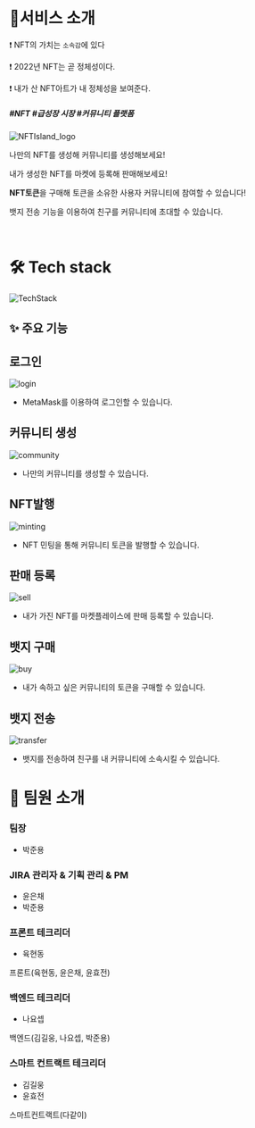 # 📙서비스 소개

❗️ NFT의 가치는 `소속감`에 있다

❗️ 2022년 NFT는 곧 정체성이다.

❗️ 내가 산 NFT아트가 내 정체성을 보여준다.

<h5> #NFT #급성장 시장 #커뮤니티 플랫폼  </h5>

![NFTIsland_logo](README.assets/logo.png)   

나만의 NFT를 생성해 커뮤니티를 생성해보세요!

내가 생성한 NFT를 마켓에 등록해 판매해보세요!

**NFT토큰**을 구매해 토큰을 소유한 사용자 커뮤니티에 참여할 수 있습니다!

뱃지 전송 기능을 이용하여 친구를 커뮤니티에 초대할 수 있습니다.

<br>

# 🛠 Tech stack

![TechStack](output/Output.assets/pjt2-16475660018494.png)

## ✨ 주요 기능

## 로그인
![login](README.assets/로그인.gif)
- MetaMask를 이용하여 로그인할 수 있습니다.

## 커뮤니티 생성
![community](README.assets/커뮤니티생성.gif)
- 나만의 커뮤니티를 생성할 수 있습니다.

## NFT발행
![minting](README.assets/NFT발행.gif)
- NFT 민팅을 통해 커뮤니티 토큰을 발행할 수 있습니다.

## 판매 등록
![sell](README.assets/판매등록.gif)
- 내가 가진 NFT를 마켓플레이스에 판매 등록할 수 있습니다.

## 뱃지 구매
![buy](README.assets/뱃지구매.gif)
- 내가 속하고 싶은 커뮤니티의 토큰을 구매할 수 있습니다.

## 뱃지 전송
![transfer](README.assets/뱃지전송.gif)
- 뱃지를 전송하여 친구를 내 커뮤니티에 소속시킬 수 있습니다.



# 🌟 팀원 소개

### 팀장

- 박준용

### JIRA 관리자 & 기획 관리 & PM

- 윤은채
- 박준용

### 프론트 테크리더

- 육현동

프론트(육현동, 윤은채, 윤효전)

### 백엔드 테크리더

- 나요셉

백엔드(김길웅, 나요셉, 박준용)

### 스마트 컨트랙트 테크리더

- 김길웅
- 윤효전

스마트컨트랙트(다같이)
